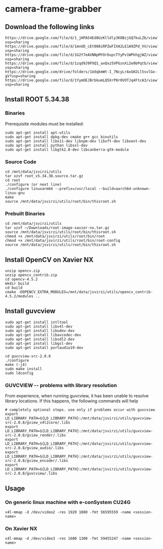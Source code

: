 # camera-frame-grabber

## Download the following links

    https://drive.google.com/file/d/1_jHPA54Ed0UzKlldly3K0BzjGQ7kuLZb/view?usp=sharing
    https://drive.google.com/file/d/1mnUD_cEt008iRPZwFIXA2LE1A9ZPd_VV/view?usp=sharing
    https://drive.google.com/file/d/1G2Y7eAVNNpMYOrbupcTYyPv1WPkhgjWZ/view?usp=sharing
    https://drive.google.com/file/d/1zqd9J9PXQ1_axQxz5VPGznXi2e9bPqtb/view?usp=sharing
    https://drive.google.com/drive/folders/1UdqkmWt-I_7NcyLrAxGH2Ll5svlGo-gV?usp=sharing
    https://drive.google.com/file/d/1YymOEJBrbkumLQ5XrP8r0VOTJq4FtcA3/view?usp=sharing

## Install ROOT 5.34.38

### Binaries
Prerequisite modules must be installed:

    sudo apt-get install apt-utils
    sudo apt-get install dpkg-dev cmake g++ gcc binutils 
    sudo apt-get install libx11-dev libxpm-dev libxft-dev libxext-dev 
    sudo apt-get install python libssl-dev 
    sudo apt-get install libgtk2.0-dev libcanberra-gtk-module

### Source Code

    cd /mnt/data/jsvirzi/utils
    tar xzvf root_v5.34.38.source.tar.gz
    cd root
    ./configure (or next line)
    ./configure linuxarm64 --prefix=/usr/local --build=aarch64-unknown-linux-gnu
    make
    source /mnt/data/jsvirzi/utils/root/bin/thisroot.sh

### Prebuilt Binaries

    cd /mnt/data/jsvirzi/utils
    tar xzvf ~/Downloads/root-image-xavier-nx.tar.gz
    source /mnt/data/jsvirzi/utils/root/bin/thisroot.sh 
    chmod +x /mnt/data/jsvirzi/utils/root/bin/root
    chmod +x /mnt/data/jsvirzi/utils/root/bin/root-config
    source /mnt/data/jsvirzi/utils/root/bin/thisroot.sh

## Install OpenCV on Xavier NX

    unzip opencv.zip
    unzip opencv_contrib.zip
    cd opencv-4.5.2
    mkdir build
    cd build
    cmake -DOPENCV_EXTRA_MODULES=/mnt/data/jsvirzi/utils/opencv_contrib-4.5.2/modules ..

## Install guvcview

    sudo apt-get install intltool
    sudo apt-get install libv4l-dev
    sudo apt-get install libudev-dev
    sudo apt-get install libavcodec-dev
    sudo apt-get install libsdl2-dev
    sudo apt-get install libgsl-dev
    sudo apt-get install portaudio19-dev

    cd guvcview-src-2.0.8
    ./configure
    make (-j4)
    sudo make install
    sudo ldconfig

### GUVCVIEW -- problems with library resolution 
From experience, when running guvcview, it has been unable to resolve library locations.
If this happens, the following commands will help

    # completely optional steps. use only if problems occur with guvcview
    export LD_LIBRARY_PATH=${LD_LIBRARY_PATH}:/mnt/data/jsvirzi/utils/guvcview-src-2.0.8/gview_v4l2core/.libs
    export LD_LIBRARY_PATH=${LD_LIBRARY_PATH}:/mnt/data/jsvirzi/utils/guvcview-src-2.0.8/gview_render/.libs
    export LD_LIBRARY_PATH=${LD_LIBRARY_PATH}:/mnt/data/jsvirzi/utils/guvcview-src-2.0.8/gview_audio/.libs
    export LD_LIBRARY_PATH=${LD_LIBRARY_PATH}:/mnt/data/jsvirzi/utils/guvcview-src-2.0.8/gview_encoder/.libs
    export LD_LIBRARY_PATH=${LD_LIBRARY_PATH}:/mnt/data/jsvirzi/utils/guvcview-src-2.0.8/guvcview/.libs

## Usage

### On generic linux machine with e-conSystem CU24G
    v4l-mmap -d /dev/video2 -res 1920 1080 -fmt 56595559 -name <session-name>

### On Xavier NX
    v4l-mmap -d /dev/video3 -res 1600 1300 -fmt 59455247 -name <session-name>
